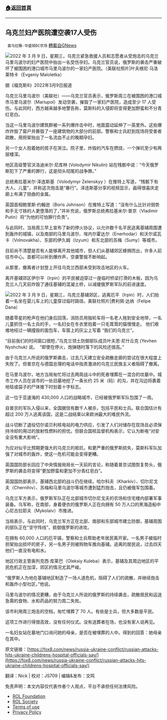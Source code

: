 ###  [:house:返回首頁](https://github.com/ourhimalayas/txt)
---


## 乌克兰妇产医院遭空袭17人受伤
` 喜马拉雅-华盛顿DC农场` [轉載自GNews](https://gnews.org/zh-hans/2139009/)

![](https://assets.gnews.org/wp-content/uploads/2022/03/图片1-47.jpg)2022 年 3 月 9 日，星期三，乌克兰紧急救援人员和志愿者从受炮击的乌克兰马里乌波尔的妇产医院中抬出一名受伤孕妇。乌克兰官员说，俄罗斯的袭击严重破坏了被围困的港口城市马里乌波尔的一家妇产医院。（美联社照片|叶夫根尼·马洛莱特卡（Evgeniy Maloletka）

据《福克斯8》2022年3月9日报道

乌克兰马里乌波尔（美联社）——乌克兰官员表示，俄罗斯周三在被围困的港口城市马里乌波尔（Mariupol）发动空袭，摧毁了一家妇产医院，造成至少 17 人受伤。与此同时，西方越来越多地警告称，莫斯科的入侵即将变得更加野蛮和不分青红皂白。

当这一马里乌波尔建筑群被一系列爆炸击中时，地面震动延伸了一英里外。这些爆炸炸毁了窗户并撕毁了一座建筑物的大部分的前部。警察和士兵赶到现场将受害者疏散，用担架抬出了一名流血不止的晚期孕妇。

另一个女人抱着她的孩子在哭泣。院子里，炸毁的汽车在燃烧，一个弹坑至少有两层楼深。

地区高级警官沃洛迪米尔·尼库林 (Volodymir Nikulin) 站在残骸中说：“今天俄罗斯犯下了严重的罪行，这是彻头彻尾的战争罪。”

总统弗拉基米尔·泽连斯基（Volodymyr Zelenskyy ）在推特上写道，“残骸下有大人、儿童”，并称这次炮击是“暴行”。泽连斯基分享的视频显示，画得很喜庆走廊上布满了扭曲的金属。

英国首相鲍里斯·约翰逊（Boris Johnson）在推特上写道：“没有什么比针对弱势和手无寸铁的人更堕落的了，”并补充说，俄罗斯总统弗拉基米尔·普京（Vladimir Putin）将“为他的可怕罪行负责”。

与此同时，当局周三早上宣布了新的停火协议，以允许数千名平民逃离基辅周围遭到轰炸的城镇，以及南部的马里乌波尔、埃内尔霍达尔（Enerhodar）和沃尔诺瓦卡（Volnovakha）、东部的伊久姆（Izyum）和东北部的苏梅（Sumy）等城市。

目前尚不清楚是否有人能够离开其他城市，但人们从基辅郊区蜂拥而出，许多人前往市中心。首都可以听到爆炸声，空袭警报不断响起。

从那里，撤离者计划登上开往乌克兰西部未受到攻击地区的火车。

离开基辅郊区伊尔平（Irpin）的平民被迫穿过一座临时桥梁打滑的木板，因为乌克兰人几天前炸毁了通往基辅的混凝土桥，以减缓俄罗斯军队的前进速度。

![](https://assets.gnews.org/wp-content/uploads/2022/03/图片2-14.jpg)2022 年 3 月 9 日，星期三，乌克兰基辅郊区，逃离厄平（Irpin）时，人们抬着一名坐在婴儿车上的儿童穿过临时路径。美联社照片|费利佩·达纳（Felipe Dana）

随着零星的枪声在他们身后回荡，消防员用独轮车将一名老人拖到安全地带，一名儿童抓住一名士兵的手，一名妇女在冬衣里抱着一只毛茸茸的猫慢慢走。 他们艰难地经过一辆撞毁的面包车，车窗上的灰尘上写着 “我们的乌克兰”。

“目前我们的时间窗口很短，”乌克兰领土防御部队成员叶夫恩·尼什丘克 (Yevhen Nyshchuk) 说。  “即使在停火，炮弹随时落下的风险还很高。”

由于乌克兰人所说的俄罗斯袭击，过去几天建立安全疏散走廊的尝试在很大程度上失败了。但普京在与德国总理的电话中指责激进的乌克兰民族主义者阻碍了撤离。

在马里乌波尔，地方当局匆忙将过去两周战斗中的死者埋葬在一混合的坟墓中。城市工作人员在该市的一处旧墓地挖了一条长约 25 米（码）的沟，并在沟边将裹着地毯或袋子的尸体推下时划着十字标志。

这一位于亚速海的 430,000 人口的战略城市，已经被俄罗斯军队包围了一周。

自普京的军队入侵以来，全国据信有数千人被杀，包括平民和士兵。联合国估计有超过 200 万人逃离该国，这是二战结束以来欧洲最大的难民外流。

战斗切断了退役切尔诺贝利核电站的电力供应，引发了人们对储存在现场且必须保持冷却的用过的放射性燃料的担忧。但联合国核监督机构表示，它认为断电“对安全没有重大影响”。

为应对似乎比预期更强大的乌克兰的抵抗，和更严重的俄罗斯损失，莫斯科军队加强了对城市的轰炸，使这一危机可能会变得更糟。

英国国防部长回应了中央情报局局长一天前的言论，称随着普京试图恢复势头，俄罗斯的袭击将变得“更加野蛮和更加不分青红皂白”。

英国国防部表示，基辅西北部的战斗仍在继续。哈尔科夫（Kharkiv）、切尔尼戈夫（Chernihiv）、苏梅和马里乌波尔等城市遭到猛烈炮击，且仍被俄军包围着。

乌克兰军方表示，俄罗斯军队正在北部城市切尔尼戈夫的农场和住宅楼内部署军事装备。乌军称，在南部，身着便衣的俄罗斯人正在向拥有 50 万人口的黑海造船中心尼古拉耶夫（Mykolaiv）市推进。

当局表示，与此同时，乌克兰军方正在北部、南部和东部城市建立防御，基辅周围的部队正在“坚守阵线”，抵御俄罗斯的进攻。

在拥有 60,000 人口的厄平镇，警察和士兵帮助老年居民离开家。一名男子被临时担架抬出损坏的房子，另一名男子则被购物车推向基辅。逃离的居民说，过去四天他们一直没有电和水。

地区行政主管奥列克西·库莱巴（Oleksiy Kuleba）表示，基辅及其周边地区的平民危机正在加深，郊区的情况尤其严峻。

“俄罗斯人为地在基辅地区制造了一场人道危机，阻碍了人们的疏散，并继续炮击和轰炸小型社区，”他说。

马里乌波尔的情况更糟，由于乌克兰人所说的俄罗斯的持续袭击，疏散居民和运送急需的食物、水和药品的努力周二失败。

该市利用周三炮击的空档，匆忙埋葬了 70 人。有些是士兵，但大多数是平民。

这项工作进行得很高效，没有任何仪式。没有送葬者在场，也没有家人说再见。

一名妇女站在墓地门口询问她的母亲，是否在被埋葬的人中。得到的回答：她母亲在其中。

原文链接：[https://fox8.com/news/russia-ukraine-conflict/russian-attacks-hits-ukraine-childrens-hospital-officials-say/](https://fox8.com/news/russia-ukraine-conflict/russian-attacks-hits-ukraine-childrens-hospital-officials-say/)

翻译：Nick | 校对：JS709 | 编辑&发布：文鸣

 

免责声明：本文内容仅代表作者个人观点，平台不承担任何法律风险。

- [ROL Foundation](https://rolfoundation.org/)
- [ROL Society](https://rolsociety.org/)
- [Terms of use](https://gnews.org/terms-of-use-3/)
- [Privacy Policy](https://gnews.org/privacy-policy/)
